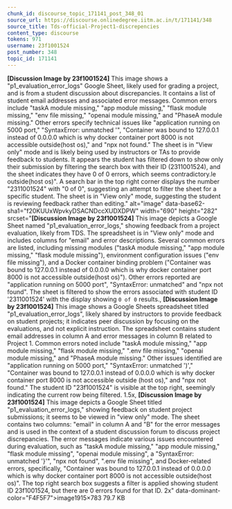 ```yaml
---
chunk_id: discourse_topic_171141_post_348_01
source_url: https://discourse.onlinedegree.iitm.ac.in/t/171141/348
source_title: Tds-official-Project1-discrepencies
content_type: discourse
tokens: 971
username: 23f1001524
post_number: 348
topic_id: 171141
---
```


**[Discussion Image by 23f1001524]** This image shows a "p1_evaluation_error_logs" Google Sheet, likely used for grading a project, and is from a student discussion about discrepancies. It contains a list of student email addresses and associated error messages. Common errors include "taskA module missing," "app module missing," "flask module missing," "env file missing," "openai module missing," and "PhaseA module missing." Other errors specify technical issues like "application running on 5000 port," "SyntaxError: unmatched '", "Container was bound to 127.0.0.1 instead of 0.0.0.0 which is why docker container port 8000 is not accessible outside(host os)," and "npx not found." The sheet is in "View only" mode and is likely being used by instructors or TAs to provide feedback to students. It appears the student has filtered down to show only their submission by filtering the search box with their ID (2311001524), and the sheet indicates they have 0 of 0 errors, which seems contradictory.le outside(host os)". A search bar in the top right corner displays the number "2311001524" with "0 of 0", suggesting an attempt to filter the sheet for a specific student. The sheet is in "View only" mode, suggesting the student is reviewing feedback rather than editing." alt="image" data-base62-sha1="f20KUUxWpvkyDSACNDccXUDXDPW" width="690" height="282" srcset="**[Discussion Image by 23f1001524]** This image depicts a Google Sheet named "p1_evaluation_error_logs," showing feedback from a project evaluation, likely from TDS. The spreadsheet is in "View only" mode and includes columns for "email" and error descriptions. Several common errors are listed, including missing modules ("taskA module missing," "app module missing," "flask module missing"), environment configuration issues ("env file missing"), and a Docker container binding problem ("Container was bound to 127.0.0.1 instead of 0.0.0.0 which is why docker container port 8000 is not accessible outside(host os)"). Other errors reported are "application running on 5000 port", "SyntaxError: unmatched" and "npx not found". The sheet is filtered to show the errors associated with student ID '2311001524' with the display showing `0 of 0` results., **[Discussion Image by 23f1001524]** This image shows a Google Sheets spreadsheet titled "p1_evaluation_error_logs", likely shared by instructors to provide feedback on student projects; it indicates peer discussion by focusing on the evaluations, and not explicit instruction. The spreadsheet contains student email addresses in column A and error messages in column B related to Project 1. Common errors noted include "taskA module missing," "app module missing," "flask module missing," ".env file missing," "openai module missing," and "PhaseA module missing." Other issues identified are "application running on 5000 port," "SyntaxError: unmatched ')'," "Container was bound to 127.0.0.1 instead of 0.0.0.0 which is why docker container port 8000 is not accessible outside (host os)," and "npx not found." The student ID "23f1001524" is visible at the top right, seemingly indicating the current row being filtered. 1.5x, **[Discussion Image by 23f1001524]** This image depicts a Google Sheet titled "p1_evaluation_error_logs," showing feedback on student project submissions; it seems to be viewed in "view only" mode. The sheet contains two columns: "email" in column A and "B" for the error messages and is used in the context of a student discussion forum to discuss project discrepancies. The error messages indicate various issues encountered during evaluation, such as "taskA module missing," "app module missing," "flask module missing", "openai module missing", a "SyntaxError: unmatched '}'", "npx not found", ".env file missing", and Docker-related errors, specifically, "Container was bound to 127.0.0.1 instead of 0.0.0.0 which is why docker container port 8000 is not accessible outside(host os)". The top right search box suggests a filter is applied showing student ID 23f1001524, but there are 0 errors found for that ID. 2x" data-dominant-color="F4F5F7">image1915×783 79.7 KB
